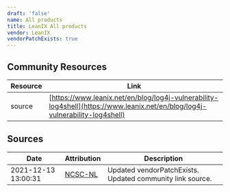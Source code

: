 ```yaml
---
draft: 'false'
name: All products
title: LeanIX All products
vendor: LeanIX
vendorPatchExists: true
---
```



## Community Resources
| Resource | Link |
| --- | --- |
| source | [https://www.leanix.net/en/blog/log4j-vulnerability-log4shell](https://www.leanix.net/en/blog/log4j-vulnerability-log4shell) |


## Sources
| Date | Attribution | Description |
| --- | --- | --- |
| 2021-12-13 13:00:31 | [NCSC-NL](https://github.com/NCSC-NL/log4shell/blob/main/software/README.md) | Updated vendorPatchExists. Updated community link source.  |

